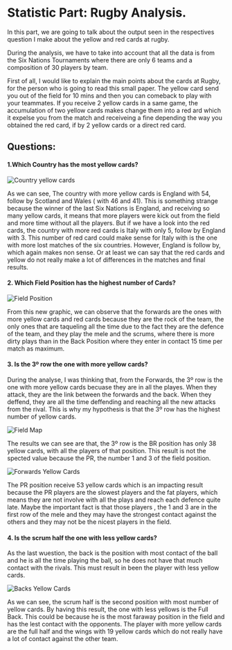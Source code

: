 # Statistic Part: Rugby Analysis.

In this part, we are going to talk about the output seen in the respectives question I make about the yellow and red cards at rugby.

During the analysis, we have to take into account that all the data is from the Six Nations Tournaments where there are only 6 teams and a composition of 30 players by team.

First of all, I would like to explain the main points about the cards at Rugby, for the person who is going to read this small paper. The yellow card send you out of the field for 10 mins and then you can comeback to play with your teammates. If you receive 2 yellow cards in a same game, the accumulation of two yellow cards makes change them into a red ard which it expelse you from the match and receiveing a fine depending the way you obtained the red card, if by 2 yellow cards or a direct red card.


## Questions:

#### 1.Which Country has the most yellow cards?

![Country yellow cards]( Tableau_Rugby_Project/Country_by_number_of_yellow_cards.png)


As we can see, The country with more yellow cards is England with 54, follow by Scotland and Wales ( with 46 and 41). This is something strange because the winner of the last Six Nations is England, and receiving so many yellow cards, it means that more players were kick out from the field and more time without all the players. But if we have a look into the red cards, the country with more red cards is Italy with only 5, follow by England with 3. This number of red card could make sense for Italy with is the one with more lost matches of the six countries. However, England is follow by, which again makes non sense. Or at least we can say that the red cards and yellow do not really make a lot of differences in the matches and final results.


#### 2. Which Field Position has the highest number of Cards?

![Field Position]( Tableau_Rugby_Project/Field_Position_by_Cards.png)

From this new graphic, we can observe that the forwards are the ones with more yellow cards and red cards because they are the rock of the team, the only ones that are taqueling all the time due to the fact they are the defence of the team, and they play the mele and the scrums, where there is more dirty plays than in the Back Position where they enter in contact 15 time per match as maximum.



#### 3. Is the 3º row the one with more yellow cards?


During the analyse, I was thinking that, from the Forwards, the 3º row is the one with more yellow cards becuase they are in all the playes. When they attack, they are the link between the forwards and the back. When they deffend, they are all the time deffending and reaching all the new attacks from the rival. This is why my hypothesis is that the 3º row has the highest number of yellow cards.

![Field Map]( Tableau_Rugby_Project/Field_Position.png)

The results we can see are that, the 3º row is the BR position has only 38 yellow cards, with all the players of that position. This result is not the spected value because the PR, the number 1 and 3 of the field position.

![Forwards Yellow Cards]( Tableau_Rugby_Project/Forwards_by_Cards.png)

The PR position receive 53 yellow cards which is an impacting result because the PR players are the slowest players and the fat players, which means they are not involve with all the plays and reach each defence quite late. Maybe the important fact is that those players , the 1 and 3 are in the first row of the mele and they may have the strongest contact against the others and they may not be the nicest players in the field.



#### 4. Is the scrum half the one with less yellow cards?

As the last wuestion, the back is the position with most contact of the ball and he is all the time playing the ball, so he does not have that much contact with the rivals. This must result in been the player with less yellow cards.

![Backs Yellow Cards]( Tableau_Rugby_Project/Backs_by_Cards.png)

As we can see, the scrum half is the second position with most number of yellow cards. By having this result, the one with less yellows is the Full Back. This could be because he is the most faraway position in the field and has the lest contact with the opponents.
The player with more yellow cards are the full half and the wings with 19 yellow cards which do not really have a lot of contact against the other team. 









